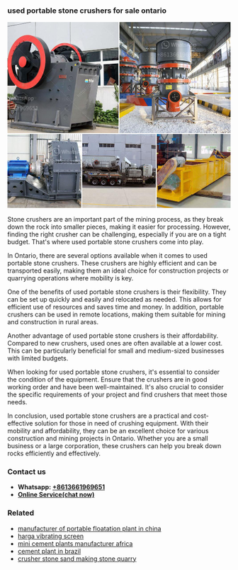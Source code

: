 <h3>used portable stone crushers for sale ontario</h3><img src='1708499082.jpg' alt=''><p>Stone crushers are an important part of the mining process, as they break down the rock into smaller pieces, making it easier for processing. However, finding the right crusher can be challenging, especially if you are on a tight budget. That's where used portable stone crushers come into play.</p><p>In Ontario, there are several options available when it comes to used portable stone crushers. These crushers are highly efficient and can be transported easily, making them an ideal choice for construction projects or quarrying operations where mobility is key.</p><p>One of the benefits of used portable stone crushers is their flexibility. They can be set up quickly and easily and relocated as needed. This allows for efficient use of resources and saves time and money. In addition, portable crushers can be used in remote locations, making them suitable for mining and construction in rural areas.</p><p>Another advantage of used portable stone crushers is their affordability. Compared to new crushers, used ones are often available at a lower cost. This can be particularly beneficial for small and medium-sized businesses with limited budgets.</p><p>When looking for used portable stone crushers, it's essential to consider the condition of the equipment. Ensure that the crushers are in good working order and have been well-maintained. It's also crucial to consider the specific requirements of your project and find crushers that meet those needs.</p><p>In conclusion, used portable stone crushers are a practical and cost-effective solution for those in need of crushing equipment. With their mobility and affordability, they can be an excellent choice for various construction and mining projects in Ontario. Whether you are a small business or a large corporation, these crushers can help you break down rocks efficiently and effectively.</p><h3>Contact us</h3><ul><li><strong>Whatsapp:&nbsp;<a href="https://wa.me/8613661969651">+8613661969651</a></strong></li><li><a href="https://swt.shibang-china.com/?git&amp;zhl&amp;used portable stone crushers for sale ontario"><strong>Online Service(chat now)</strong></a></li></ul><h3>Related</h3><ul><li><a href='manufacturer of portable floatation plant in china.md'>manufacturer of portable floatation plant in china</a></li><li><a href='harga vibrating screen.md'>harga vibrating screen</a></li><li><a href='mini cement plants manufacturer africa.md'>mini cement plants manufacturer africa</a></li><li><a href='cement plant in brazil.md'>cement plant in brazil</a></li><li><a href='crusher stone sand making stone quarry.md'>crusher stone sand making stone quarry</a></li></ul>